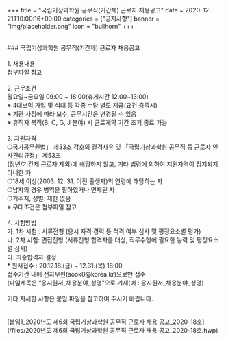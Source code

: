 +++
title = "국립기상과학원 공무직(기간제) 근로자 채용공고"
date = 2020-12-21T10:00:16+09:00
categories = ["공지사항"]
banner = "img/placeholder.png"
icon = "bullhorn"
+++
<!--more-->

<br>
### 국립기상과학원 공무직(기간제) 근로자 채용공고


<br>
<br>
1. 채용내용
<br>
첨부파일 참고
<br>
<br>
2. 근무조건
<br>
월요일~금요일 09:00 ~ 18:00(휴게시간 12:00~13:00)
<br>
※ 4대보험 가입 및 식대 등 각종 수당 별도 지급(요건 충족시)
<br>
※ 기관 사정에 따라 보수, 근무시간은 변경될 수 있음
<br>
※ 휴직자 복직(B, C, G, J 분야) 시 근로계약 기간 조기 종료 가능
<br>
<br>
3. 지원자격
<br>
❍국가공무원법」 제33조 각호의 결격사유 및 「국립기상과학원 공무직 등 근로자 인사관리규정」 제53조
<br>
(정년/기간제 근로자 제외)에 해당하지 않고, 기타 법령에 의하여 지원자격이 정지되지 아니한 자
<br>
❍18세 이상(2003. 12. 31. 이전 출생자)의 연령에 해당하는 자
<br>
❍남자의 경우 병역을 필하였거나 면제된 자
<br>
❍거주지, 성별: 제한 없음
<br>
※ 우대조건은 첨부파일 참고
<br>
<br>
4. 시험방법
<br>
가. 1차 시험 : 서류전형 (응시 자격·경력 등 적격 여부 심사 및 평정요소별 평가)
<br>
나. 2차 시험: 면접전형 (서류전형 합격자를 대상, 직무수행에 필요한 능력 및 평정요소별 심사)
<br>
다. 최종합격자 결정  
<br>
* 원서접수 : 20.12.18.(금) ~ 12.31.(목) 18:00
<br>
접수기간 내에 전자우편(sook0@korea.kr)으로만 접수
<br>
(파일제목은 “응시원서_채용분야_성명”으로 기재(예 : 응시원서_채용분야_성명)
<br>
<br>
 기타 자세한 사항은 붙임 파일을 참고하여 주시기 바랍니다.
<br>
<br>
<br>
[붙임1_2020년도 제6회 국립기상과학원 공무직 근로자 채용 공고_2020-18호](/files/2020년도 제6회 국립기상과학원 공무직 근로자 채용 공고_2020-18호.hwp)
<br>

